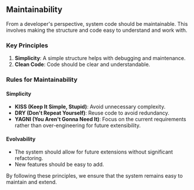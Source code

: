 ## Maintainability

From a developer's perspective, system code should be maintainable. This involves making the structure and code easy to understand and work with.

### Key Principles

1. **Simplicity**: A simple structure helps with debugging and maintenance.
2. **Clean Code**: Code should be clear and understandable.

### Rules for Maintainability

#### Simplicity

- **KISS (Keep It Simple, Stupid)**: Avoid unnecessary complexity.
- **DRY (Don't Repeat Yourself)**: Reuse code to avoid redundancy.
- **YAGNI (You Aren't Gonna Need It)**: Focus on the current requirements rather than over-engineering for future extensibility.

#### Evolvability

- The system should allow for future extensions without significant refactoring.
- New features should be easy to add.

By following these principles, we ensure that the system remains easy to maintain and extend.
